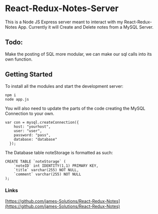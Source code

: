 # React-Redux-Notes-Server
This is a Node JS Express server meant to interact with my React-Redux-Notes App. Currently it will Create and Delete notes from a MySQL Server.

## Todo:
Make the posting of SQL more modular, we can make our sql calls into its own function.

## Getting Started

To install all the modules and start the development server: <br />
```
npm i
node app.js
```

You will also need to update the parts of the code creating the MySQL Connection to your own.
```
var con = mysql.createConnection({
    host: "yourhost",
    user: "user",
    password: "pass",
    database: "database"
  });
```

The Database table noteStorage is formatted as such: <br />
```
CREATE TABLE `noteStorage` (
    `noteID` int IDENTITY(1,1) PRIMARY KEY,
    `title` varchar(255) NOT NULL,
    `comment` varchar(255) NOT NULL
);
```

### Links
[https://github.com/james-Solutions/React-Redux-Notes](https://github.com/james-Solutions/React-Redux-Notes)<br />
